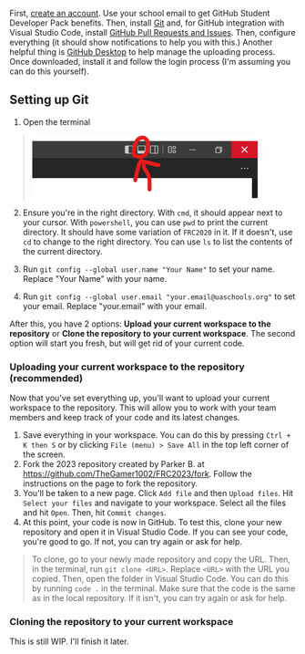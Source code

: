First, [create an account](https://github.com/join). Use your school email to get GitHub Student Developer Pack benefits. Then, install [Git](https://git-scm.com/download) and, for GitHub integration with Visual Studio Code, install [GitHub Pull Requests and Issues](https://marketplace.visualstudio.com/items?itemName=GitHub.vscode-pull-request-github). Then, configure everything (it should show notifications to help you with this.) Another helpful thing is
[GitHub Desktop](https://desktop.github.com/) to help manage the uploading process. Once downloaded, install it and follow the login process (I'm assuming you can do this yourself).
## Setting up Git

1. Open the terminal 
>![](./.images/terminal.png)

2. Ensure you're in the right directory. With `cmd`, it should appear next to your cursor. With `powershell`, you can use `pwd` to print the current directory. It should have some variation of `FRC2020` in it. If it doesn't, use `cd` to change to the right directory. You can use `ls` to list the contents of the current directory.

3. Run `git config --global user.name "Your Name"` to set your name. Replace "Your Name" with your name.

4. Run `git config --global user.email "your.email@uaschools.org"` to set your email. Replace "your.email" with your email.

After this, you have 2 options: **Upload your current workspace to the repository** or **Clone the repository to your current workspace**. The second option will start you fresh, but will get rid of your current code.

### Uploading your current workspace to the repository (recommended)

Now that you've set everything up, you'll want to upload your current workspace to the repository. This will allow you to work with your team members and keep track of your code and its latest changes.

1. Save everything in your workspace. You can do this by pressing `Ctrl + K then S` or by clicking `File (menu) > Save All` in the top left corner of the screen.
2. Fork the 2023 repository created by Parker B. at https://github.com/TheGamer1002/FRC2023/fork. Follow the instructions on the page to fork the repository.
3. You'll be taken to a new page. Click `Add file` and then `Upload files`. Hit `Select your files` and navigate to your workspace. Select all the files and hit `Open`. Then, hit `Commit changes`.
4. At this point, your code is now in GitHub. To test this, clone your new repository and open it in Visual Studio Code. If you can see your code, you're good to go. If not, you can try again or ask for help.
>To clone, go to your newly made repository and copy the URL. Then, in the terminal, run `git clone <URL>`. Replace `<URL>` with the URL you copied. Then, open the folder in Visual Studio Code. You can do this by running `code .` in the terminal.
> Make sure that the code is the same as in the local repository. If it isn't, you can try again or ask for help.

### Cloning the repository to your current workspace
This is still WIP. I'll finish it later.